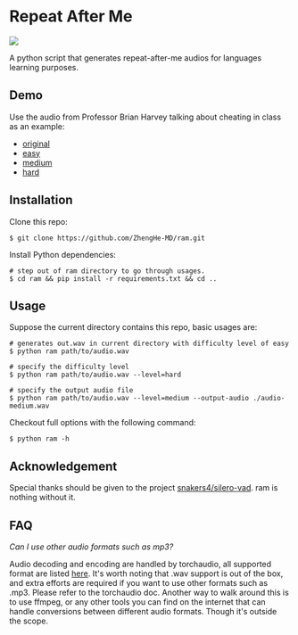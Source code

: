 # Repeat After Me

![](https://img.shields.io/badge/python-3.8+-blue.svg)

A python script that generates repeat-after-me audios for languages learning purposes.

## Demo

Use the audio from Professor Brian Harvey talking about cheating in class as an example:

* [original](https://raw.githubusercontent.com/ZhengHe-MD/blog/master/source/_posts/repeat-after-me/dont-cheat.mp3)
* [easy](https://raw.githubusercontent.com/ZhengHe-MD/blog/master/source/_posts/repeat-after-me/dont-cheat-easy.mp3)
* [medium](https://raw.githubusercontent.com/ZhengHe-MD/blog/master/source/_posts/repeat-after-me/dont-cheat-medium.mp3)
* [hard](https://raw.githubusercontent.com/ZhengHe-MD/blog/master/source/_posts/repeat-after-me/dont-cheat-hard.mp3)

## Installation

Clone this repo:

```shell
$ git clone https://github.com/ZhengHe-MD/ram.git
```

Install Python dependencies:

```shell
# step out of ram directory to go through usages.
$ cd ram && pip install -r requirements.txt && cd ..
```

## Usage

Suppose the current directory contains this repo, basic usages are:

```shell
# generates out.wav in current directory with difficulty level of easy
$ python ram path/to/audio.wav 

# specify the difficulty level
$ python ram path/to/audio.wav --level=hard

# specify the output audio file
$ python ram path/to/audio.wav --level=medium --output-audio ./audio-medium.wav
```

Checkout full options with the following command:

```shell
$ python ram -h
```

## Acknowledgement

Special thanks should be given to the project [snakers4/silero-vad](https://github.com/snakers4/silero-vad).
ram is nothing without it.

## FAQ

*Can I use other audio formats such as mp3?*

Audio decoding and encoding are handled by torchaudio, all supported format are listed 
[here](https://pytorch.org/audio/stable/backend.html#torchaudio.backend.sox_io_backend.load).
It's worth noting that .wav support is out of the box, and extra efforts are required
if you want to use other formats such as .mp3. Please refer to the torchaudio doc. Another way
to walk around this is to use ffmpeg, or any other tools you can find on the internet that
can handle conversions between different audio formats. Though it's outside the scope.
